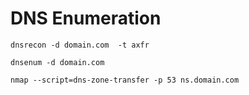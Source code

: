 # DNS Enumeration 

```shell
dnsrecon -d domain.com  -t axfr 
```

```shell
dnsenum -d domain.com

```

```shell
nmap --script=dns-zone-transfer -p 53 ns.domain.com 

```



